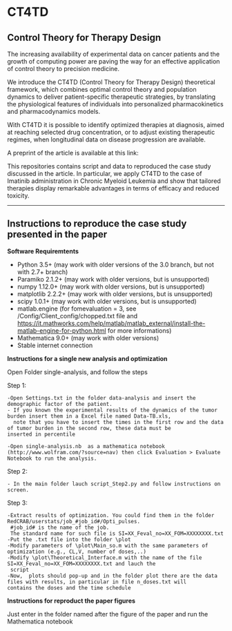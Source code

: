 # CT4TD
Control Theory for Therapy Design
----------------------------------

The increasing availability of experimental data on cancer patients and the growth of computing power are paving the way for an effective application of control theory to precision medicine.

We introduce the CT4TD (Control Theory for Therapy Design) theoretical framework, which combines optimal control theory and population dynamics to deliver patient-specific therapeutic strategies, by translating the physiological features of individuals into personalized pharmacokinetics and pharmacodynamics models. 

With CT4TD it is possible to identify optimized therapies at diagnosis, aimed at reaching selected drug concentration, or to adjust existing therapeutic regimes, when longitudinal data on disease progression are available.  

A preprint of the article is available at this link: 

This repositories contains script and data to reproduced the case study discussed in the article. 
In particular, we apply CT4TD to the case of Imatinib administration in Chronic Myeloid Leukemia and show that tailored therapies display remarkable advantages in terms of efficacy and reduced toxicity.

----------------------------------
Instructions to reproduce the case study presented in the paper
----------------------------------

**Software Requiremtents**

- Python 3.5+ (may work with older versions of the 3.0 branch, but not with 2.7+ branch)
- Paramiko 2.1.2+ (may work with older versions, but is unsupported)
- numpy 1.12.0+ (may work with older versions, but is unsupported)
- matplotlib 2.2.2+ (may work with older versions, but is unsupported)
- scipy 1.0.1+ (may work with older versions, but is unsupported)
-  matlab.engine (for fomevaluation = 3, see /Config/Client_config/chopped.txt file and https://it.mathworks.com/help/matlab/matlab_external/install-the-matlab-engine-for-python.html   for more informations)
- Mathematica 9.0+ (may work with older versions)
- Stable internet connection


**Instructions for a single new analysis and optimization** 

Open Folder single-analysis, and follow the steps

Step 1:

	-Open Settings.txt in the folder data-analysis and insert the demographic factor of the patient.
	- If you known the experimental results of the dynamics of the tumor burden insert them in a Excel file named Data-TB.xls,
	  note that you have to insert the times in the first row and the data of tumor burden in the second row, these data must be            inserted in percentile
	  
	-Open single-analysis.nb  as a mathematica notebook (http://www.wolfram.com/?source=nav) then click Evaluation > Evaluate       	  Notebook to run the analysis.
Step 2:

	- In the main folder lauch script_Step2.py and follow instructions on screen.
Step 3:

	-Extract results of optimization. You could find them in the folder RedCRAB/userstats/job_#job_id#/Opti_pulses.
	 #job_id# is the name of the job.
	 The standard name for such file is SI=XX_Feval_no=XX_FOM=XXXXXXXX.txt
	-Put the .txt file into the folder \plot
	-Modify parameters of \plot\Main_so.m with the same parameters of optimization (e.g., CL,V, number of doses,..)
	-Modify \plot\Theoretical_Interface.m with the name of the file SI=XX_Feval_no=XX_FOM=XXXXXXXX.txt and lauch the 
	 script
	-Now,  plots should pop-up and in the folder plot there are the data files with results, in particular in file n_doses.txt will          contains the doses and the time schedule
	
	
 

**Instructions for reproduct the paper figures** 


Just enter in the folder named after the figure of the paper and run the Mathematica notebook

